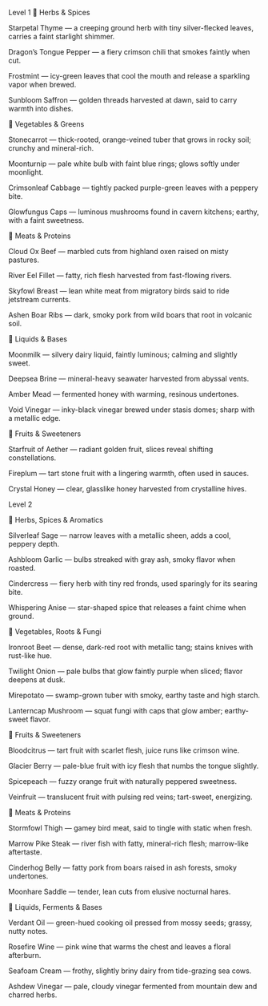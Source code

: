 Level 1
🌿 Herbs & Spices

Starpetal Thyme — a creeping ground herb with tiny silver-flecked leaves, carries a faint starlight shimmer.

Dragon’s Tongue Pepper — a fiery crimson chili that smokes faintly when cut.

Frostmint — icy-green leaves that cool the mouth and release a sparkling vapor when brewed.

Sunbloom Saffron — golden threads harvested at dawn, said to carry warmth into dishes.

🥬 Vegetables & Greens

Stonecarrot — thick-rooted, orange-veined tuber that grows in rocky soil; crunchy and mineral-rich.

Moonturnip — pale white bulb with faint blue rings; glows softly under moonlight.

Crimsonleaf Cabbage — tightly packed purple-green leaves with a peppery bite.

Glowfungus Caps — luminous mushrooms found in cavern kitchens; earthy, with a faint sweetness.

🥩 Meats & Proteins

Cloud Ox Beef — marbled cuts from highland oxen raised on misty pastures.

River Eel Fillet — fatty, rich flesh harvested from fast-flowing rivers.

Skyfowl Breast — lean white meat from migratory birds said to ride jetstream currents.

Ashen Boar Ribs — dark, smoky pork from wild boars that root in volcanic soil.

🥛 Liquids & Bases

Moonmilk — silvery dairy liquid, faintly luminous; calming and slightly sweet.

Deepsea Brine — mineral-heavy seawater harvested from abyssal vents.

Amber Mead — fermented honey with warming, resinous undertones.

Void Vinegar — inky-black vinegar brewed under stasis domes; sharp with a metallic edge.

🍊 Fruits & Sweeteners

Starfruit of Aether — radiant golden fruit, slices reveal shifting constellations.

Fireplum — tart stone fruit with a lingering warmth, often used in sauces.

Crystal Honey — clear, glasslike honey harvested from crystalline hives.



Level 2

🌿 Herbs, Spices & Aromatics

Silverleaf Sage — narrow leaves with a metallic sheen, adds a cool, peppery depth.

Ashbloom Garlic — bulbs streaked with gray ash, smoky flavor when roasted.

Cindercress — fiery herb with tiny red fronds, used sparingly for its searing bite.

Whispering Anise — star-shaped spice that releases a faint chime when ground.

🥬 Vegetables, Roots & Fungi

Ironroot Beet — dense, dark-red root with metallic tang; stains knives with rust-like hue.

Twilight Onion — pale bulbs that glow faintly purple when sliced; flavor deepens at dusk.

Mirepotato — swamp-grown tuber with smoky, earthy taste and high starch.

Lanterncap Mushroom — squat fungi with caps that glow amber; earthy-sweet flavor.

🍊 Fruits & Sweeteners

Bloodcitrus — tart fruit with scarlet flesh, juice runs like crimson wine.

Glacier Berry — pale-blue fruit with icy flesh that numbs the tongue slightly.

Spicepeach — fuzzy orange fruit with naturally peppered sweetness.

Veinfruit — translucent fruit with pulsing red veins; tart-sweet, energizing.

🥩 Meats & Proteins

Stormfowl Thigh — gamey bird meat, said to tingle with static when fresh.

Marrow Pike Steak — river fish with fatty, mineral-rich flesh; marrow-like aftertaste.

Cinderhog Belly — fatty pork from boars raised in ash forests, smoky undertones.

Moonhare Saddle — tender, lean cuts from elusive nocturnal hares.

🥛 Liquids, Ferments & Bases

Verdant Oil — green-hued cooking oil pressed from mossy seeds; grassy, nutty notes.

Rosefire Wine — pink wine that warms the chest and leaves a floral afterburn.

Seafoam Cream — frothy, slightly briny dairy from tide-grazing sea cows.

Ashdew Vinegar — pale, cloudy vinegar fermented from mountain dew and charred herbs.